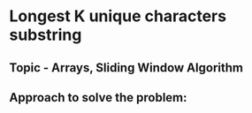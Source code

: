 # Longest K unique characters substring
## Topic - Arrays, Sliding Window Algorithm
## Approach to solve the problem:

